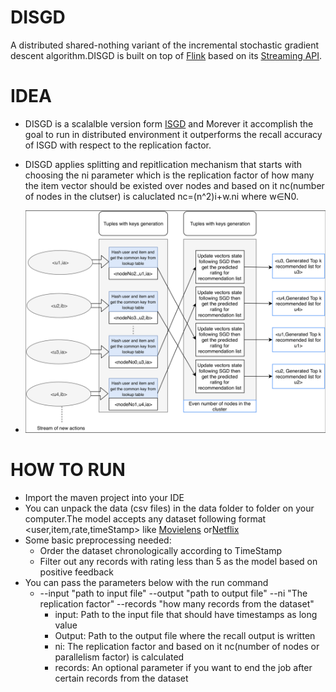 




# DISGD
A distributed shared-nothing variant of the incremental stochastic gradient descent algorithm.DISGD is built on top of [Flink](https://flink.apache.org/) based on its [Streaming API](https://ci.apache.org/projects/flink/flink-docs-stable/dev/datastream_api.html).

# IDEA
- DISGD is a scalalble version form [ISGD](https://link.springer.com/chapter/10.1007/978-3-319-08786-3_41) and Morever it accomplish the goal to run in distributed environment it outperforms the recall accuracy of ISGD with respect to the replication factor. 
- DISGD applies splitting and repitlication mechanism that starts with choosing the ni parameter which is the replication factor of how many the item vector should be existed over nodes and based on it nc(number of nodes in the clutser) is caluclated nc=(n^2)i+w.ni where w∈N0.

- ![Test Image 1](DISGD.png)



# HOW TO RUN #
- Import the maven project into your IDE
- You can unpack the data (csv files) in the data folder to folder on your computer.The model accepts any dataset following format <user,item,rate,timeStamp> like [Movielens](https://grouplens.org/datasets/movielens/) or[Netflix](https://www.kaggle.com/netflix-inc/netflix-prize-data)
- Some basic preprocessing needed:
  - Order the dataset chronologically according to TimeStamp
  - Filter out any records with rating less than 5 as the model based on positive feedback
- You can pass the parameters below with the run command
  - --input "path to input file" --output "path to output file" --ni "The replication factor" --records "how many records from the dataset"
    * input: Path to the input file that should have timestamps as long value
    * Output: Path to the output file where the recall output is written
    * ni: The replication factor and based on it nc(number of nodes or parallelism factor) is calculated
    * records: An optional parameter if you want to end the job after certain records from the dataset
